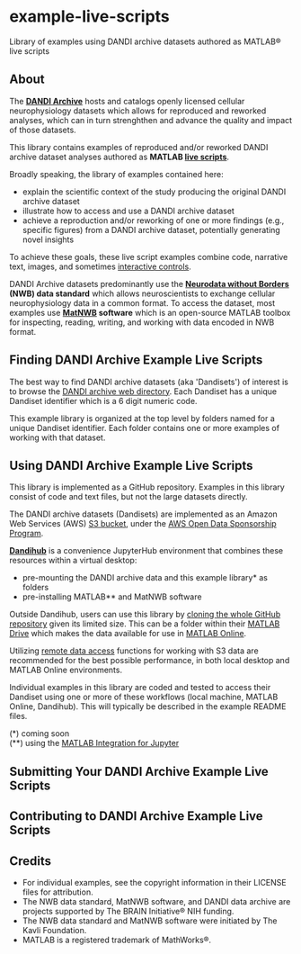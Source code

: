 # example-live-scripts
Library of examples using DANDI archive datasets authored as MATLAB® live scripts

## About 
The **[DANDI Archive](https://dandiarchive.org/)** hosts and catalogs openly licensed cellular neurophysiology datasets which allows for reproduced and reworked analyses, which can in turn strenghthen and advance the quality and impact of those datasets.

This library contains examples of reproduced and/or reworked DANDI archive dataset analyses authored as **MATLAB [live scripts](https://www.mathworks.com/help/matlab/matlab_prog/what-is-a-live-script-or-function.html)**. 

Broadly speaking, the library of examples contained here: 
* explain the scientific context of the study producing the original DANDI archive dataset
* illustrate how to access and use a DANDI archive dataset
* achieve a reproduction and/or reworking of one or more findings (e.g., specific figures) from a DANDI archive dataset, potentially generating novel insights

To achieve these goals, these live script examples combine code, narrative text, images, and sometimes [interactive controls](https://www.mathworks.com/help/matlab/matlab_prog/add-interactive-controls-to-a-live-script.html).

DANDI Archive datasets predominantly use the **[Neurodata without Borders](https://www.nwb.org/) (NWB) data standard** which allows neuroscientists to exchange cellular neurophysiology data in a common format. To access the dataset, most examples use **[MatNWB](https://www.mathworks.com/matlabcentral/fileexchange/67741-neurodatawithoutborders-matnwb) software** which is an open-source MATLAB toolbox for inspecting, reading, writing, and working with data encoded in NWB format. 

## Finding DANDI Archive Example Live Scripts
The best way to find DANDI archive datasets (aka 'Dandisets') of interest is to browse the [DANDI archive web directory](https://dandiarchive.org/dandiset). Each Dandiset has a unique Dandiset identifier which is a 6 digit numeric code. 

This example library is organized at the top level by folders named for a unique Dandiset identifier. Each folder contains one or more examples of working with that dataset. 

## Using DANDI Archive Example Live Scripts
This library is implemented as a GitHub repository. Examples in this library consist of code and text files, but not the large datasets directly.

The DANDI archive datasets (Dandisets) are implemented as an Amazon Web Services (AWS) [S3 bucket](https://docs.aws.amazon.com/AmazonS3/latest/userguide/UsingBucket.html), under the [AWS Open Data Sponsorship Program](https://aws.amazon.com/opendata/open-data-sponsorship-program/). 

**[Dandihub](https://hub.dandiarchive.org/hub)** is a convenience JupyterHub environment that combines these resources within a virtual desktop:
* pre-mounting the DANDI archive data and this example library\* as folders
* pre-installing MATLAB\*\* and MatNWB software

Outside Dandihub, users can use this library by [cloning the whole GitHub repository](https://www.mathworks.com/help/matlab/matlab_prog/use-git-in-matlab.html) given its limited size. This can be a folder within their [MATLAB Drive](https://www.mathworks.com/products/matlab-drive.html) which makes the data available for use in [MATLAB Online](https://www.mathworks.com/products/matlab-online.html). 

Utilizing [remote data access](https://www.mathworks.com/help/matlab/import_export/work-with-remote-data.html) functions for working with S3 data are recommended for the best possible performance, in both local desktop and MATLAB Online environments. 

Individual examples in this library are coded and tested to access their Dandiset using one or more of these workflows (local machine, MATLAB Online, Dandihub). This will typically be described in the example README files. 

(\*) coming soon <br/>
(\*\*) using the [MATLAB Integration for Jupyter](https://mathworks.sharepoint.com/sites/eps/SitePages/MATLAB-Integration-for-Jupyter.aspx)

## Submitting Your DANDI Archive Example Live Scripts

## Contributing to DANDI Archive Example Live Scripts


## Credits
* For individual examples, see the copyright information in their LICENSE files for attribution. 
* The NWB data standard, MatNWB software, and DANDI data archive are projects supported by The BRAIN Initiative® NIH funding.
* The NWB data standard and MatNWB software were initiated by The Kavli Foundation.
* MATLAB is a registered trademark of MathWorks®.
